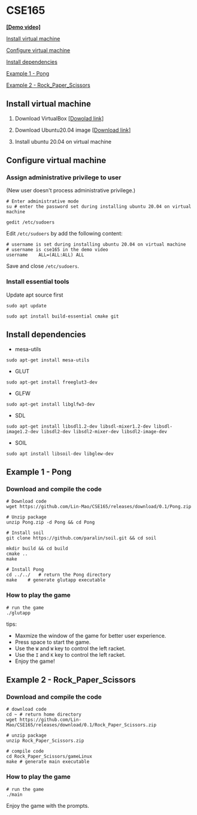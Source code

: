 # CSE165

[**[Demo video]**](https://github.com/Lin-Mao/CSE165/releases/download/0.1/recording.mp4)

[Install virtual machine](#install-virtual-machine)

[Configure virtual machine](#configure-virtual-machine)

[Install dependencies](#install-dependencies)

[Example 1 - Pong](#example-1---pong)

[Example 2 - Rock_Paper_Scissors](#example-2---rock_paper_scissors)


## Install virtual machine

1. Download VirtualBox [[Dowolad link]](https://www.virtualbox.org/wiki/Downloads)

2. Download Ubuntu20.04 image [[Download link]](https://releases.ubuntu.com/20.04.5/)

3. Install ubuntu 20.04 on virtual machine


## Configure virtual machine

### Assign administrative privilege to user
(New user doesn't process administrative privilege.)
```
# Enter administrative mode
su # enter the password set during installing ubuntu 20.04 on virtual machine

gedit /etc/sudoers
```

Edit `/etc/sudoers` by add the following content:
```
# username is set during installing ubuntu 20.04 on virtual machine
# username is cse165 in the demo video
username    ALL=(ALL:ALL) ALL
```
Save and close `/etc/sudoers`.

### Install essential tools
Update apt source first
```
sudo apt update
```

```
sudo apt install build-essential cmake git 
```

## Install dependencies

* mesa-utils
```
sudo apt-get install mesa-utils
```

* GLUT
```
sudo apt-get install freeglut3-dev
```

* GLFW
```
sudo apt-get install libglfw3-dev
```

* SDL
```
sudo apt-get install libsdl1.2-dev libsdl-mixer1.2-dev libsdl-image1.2-dev libsdl2-dev libsdl2-mixer-dev libsdl2-image-dev
```

* SOIL
```
sudo apt install libsoil-dev libglew-dev
```

## Example 1 - Pong


### Download and compile the code
```
# Download code
wget https://github.com/Lin-Mao/CSE165/releases/download/0.1/Pong.zip

# Unzip package
unzip Pong.zip -d Pong && cd Pong

# Install soil
git clone https://github.com/paralin/soil.git && cd soil

mkdir build && cd build
cmake ..
make

# Install Pong
cd ../../   # return the Pong directory
make    # generate glutapp executable
```

### How to play the game
```
# run the game
./glutapp
```

tips:
* Maxmize the window of the game for better user experience.
* Press space to start the game.
* Use the `W` and `W` key to control the left racket.
* Use the `I` and `K` key to control the left racket.
* Enjoy the game!


## Example 2 - Rock_Paper_Scissors
### Download and compile the code

```
# download code
cd ~ # return home directory
wget https://github.com/Lin-Mao/CSE165/releases/download/0.1/Rock_Paper_Scissors.zip

# unzip package
unzip Rock_Paper_Scissors.zip

# compile code
cd Rock_Paper_Scissors/gameLinux
make # generate main executable
```

### How to play the game
```
# run the game
./main
```

Enjoy the game with the prompts.
